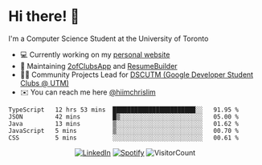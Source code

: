 # Hi there! 👋
I'm a Computer Science Student at the University of Toronto

- 💻 Currently working on my [personal website](https://hiimchrislim.co)
- 🔨 Maintaining [2ofClubsApp](https://github.com/2ofClubsApp) and [ResumeBuilder](https://github.com/hiimchrislim/ResumeBuilder)
- 👨‍💻 Community Projects Lead for [DSCUTM (Google Developer Student Clubs @ UTM)](https://dscutm.com)
- ✉️ You can reach me here [@hiimchrislim](mailto:hello@hiimchrislim.co)

<!--START_SECTION:waka-->
```text
TypeScript   12 hrs 53 mins  ███████████████████████░░   91.95 % 
JSON         42 mins         █▒░░░░░░░░░░░░░░░░░░░░░░░   05.00 % 
Java         13 mins         ▒░░░░░░░░░░░░░░░░░░░░░░░░   01.62 % 
JavaScript   5 mins          ▒░░░░░░░░░░░░░░░░░░░░░░░░   00.70 % 
CSS          5 mins          ░░░░░░░░░░░░░░░░░░░░░░░░░   00.61 % 
```
<!--END_SECTION:waka-->

<div align="center">
<a href="https://www.linkedin.com/in/hiimchrislim" target="_blank"><img src="https://img.shields.io/badge/LinkedIn-%230077B5.svg?&style=flat-square&logo=linkedin&logoColor=white" alt="LinkedIn"></a>
<a href="https://open.spotify.com/user/hiimchrislim" target="_blank"><img src="https://img.shields.io/badge/Spotify-%231ED760.svg?&style=flat-square&logo=spotify&logoColor=white" alt="Spotify"></a>
<img src="https://visitor-badge.glitch.me/badge?page_id=hiimchrislim.visitor-badge" alt="VisitorCount">
</div>
